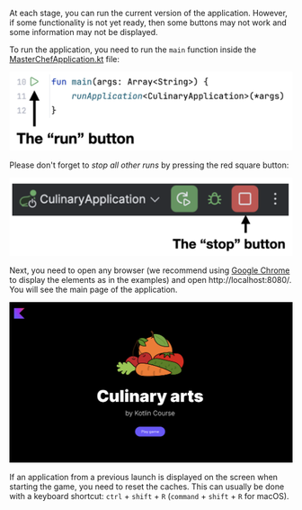 At each stage, you can run the current version of the application.
However, if some functionality is not yet ready,
then some buttons may not work and some information may not be displayed.

To run the application, you need to run the `main` function inside
the [MasterChefApplication.kt](psi_element://org.jetbrains.kotlin.course.culinary.MasterChefApplicationKt#main) file:

![How to run the application](../../utils/src/main/resources/images/master/chef/ide/run.png)

Please don't forget to _stop all other runs_ by pressing the red square button:

![How to stop the application](../../utils/src/main/resources/images/master/chef/ide/stop.png)

Next, you need to open any browser (we recommend using [Google Chrome](https://www.google.com/chrome/) to display the elements as in the examples)
and open http://localhost:8080/. You will see the main page of the application.

<div class="hint" title="Click me to view what the main page of the application looks like">

![The main page of the application](../../utils/src/main/resources/images/master/chef/states/main_window.png)

</div>

<div class="hint" title="Click me if the application from the last launch is displayed">

If an application from a previous launch is displayed on the screen when starting the game, you need to reset the caches.
This can usually be done with a keyboard shortcut: `ctrl` + `shift` + `R` (`command` + `shift` + `R` for macOS).
</div>
